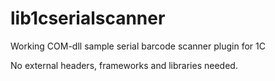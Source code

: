 # lib1cserialscanner
Working COM-dll sample serial barcode scanner plugin for 1C

No external headers, frameworks and libraries needed.
